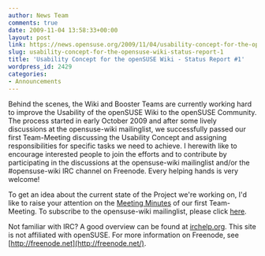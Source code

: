 ```yaml
---
author: News Team
comments: true
date: 2009-11-04 13:58:33+00:00
layout: post
link: https://news.opensuse.org/2009/11/04/usability-concept-for-the-opensuse-wiki-status-report-1/
slug: usability-concept-for-the-opensuse-wiki-status-report-1
title: 'Usability Concept for the openSUSE Wiki - Status Report #1'
wordpress_id: 2429
categories:
- Announcements
---
```





Behind the scenes, the Wiki and Booster Teams are currently working hard to improve the Usability of the openSUSE Wiki to the openSUSE Community. The process started in early October 2009 and after some lively discussions at the opensuse-wiki mailinglist, we successfully passed our first Team-Meeting discussing the Usability Concept and assigning responsibilities for specific tasks we need to achieve. I herewith like to encourage interested people to join the efforts and to contribute by participating in the discussions at the opensuse-wiki mailinglist and/or the #opensuse-wiki IRC channel on Freenode. Every helping hands is very welcome!






To get an idea about the current state of the Project we're working on, I'd like to raise your attention on the [Meeting Minutes](http://lists.opensuse.org/opensuse-wiki/2009-11/msg00005.html) of our first Team-Meeting. To subscribe to the opensuse-wiki mailinglist, please click [here](mailto:opensuse-wiki+subscribe@opensuse.org).






Not familiar with IRC? A good overview can be found at [irchelp.org](http://www.irchelp.org/). This site is not affiliated with openSUSE. For more information on Freenode, see [http://freenode.net](http://freenode.net/).
